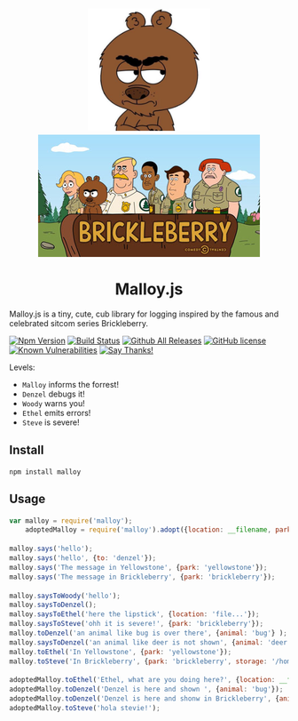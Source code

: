 <h1 align="center">
    <img width="220" height=220 src="https://github.com/torokmark/malloy/blob/master/pic/malloy.jpg" alt="Malloy">
    <img width="400" src="https://github.com/torokmark/malloy/blob/master/pic/brickleberry.jpg" alt="Brickleberry">
    <br>
    <br>
    Malloy.js
</h1>




Malloy.js is a tiny, cute, cub library for logging inspired by the famous and celebrated sitcom series Brickleberry.

[![Npm Version](https://img.shields.io/npm/v/malloy.svg)](https://www.npmjs.com/package/malloy)
[![Build Status](https://travis-ci.org/torokmark/malloy.svg?branch=master)](https://travis-ci.org/torokmark/malloy)
[![Github All Releases](https://img.shields.io/github/downloads/torokmark/malloy/total.svg)](https://github.com/torokmark/malloy/)
[![GitHub license](https://img.shields.io/github/license/torokmark/malloy.svg)](https://github.com/torokmark/malloy/blob/master/LICENSE)
[![Known Vulnerabilities](https://snyk.io/test/github/torokmark/malloy/badge.svg)](https://snyk.io/test/github/torokmark/malloy)
[![Say Thanks!](https://img.shields.io/badge/say-thanks-ff69b4.svg)](https://saythanks.io/to/torokmark)

Levels:
* `Malloy` informs the forrest!
* `Denzel` debugs it!
* `Woody` warns you!
* `Ethel` emits errors!
* `Steve` is severe!

## Install

```
npm install malloy
```

## Usage

```javascript
var malloy = require('malloy');
    adoptedMalloy = require('malloy').adopt({location: __filename, park: 'yellowstone', storage: '/home/username/log.out', dateformat: 'isoTime'});

malloy.says('hello');
malloy.says('hello', {to: 'denzel'});
malloy.says('The message in Yellowstone', {park: 'yellowstone'});
malloy.says('The message in Brickleberry', {park: 'brickleberry'});

malloy.saysToWoody('hello');
malloy.saysToDenzel();
malloy.saysToEthel('here the lipstick', {location: 'file...'});
malloy.saysToSteve('ohh it is severe!', {park: 'brickleberry'});
malloy.toDenzel('an animal like bug is over there', {animal: 'bug'} );
malloy.saysToDenzel('an animal like deer is not shown', {animal: 'deer'} );
malloy.toEthel('In Yellowstone', {park: 'yellowstone'});
malloy.toSteve('In Brickleberry', {park: 'brickleberry', storage: '/home/username/log.out'});

adoptedMalloy.toEthel('Ethel, what are you doing here?', {location: __filename, dateformat: 'isoDate'});
adoptedMalloy.toDenzel('Denzel is here and shown ', {animal: 'bug'});
adoptedMalloy.toDenzel('Denzel is here and shonw in Brickleberry', {animal: 'bug', park: 'brickleberry'});
adoptedMalloy.toSteve('hola stevie!');
```

